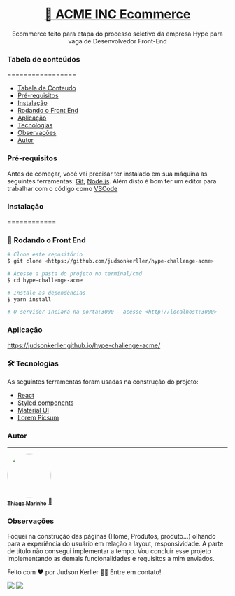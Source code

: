 <h1 align="center">
    <a href="https://pt-br.reactjs.org/">🚀 ACME INC Ecommerce</a>
</h1>
<p align="center">Ecommerce feito para etapa do processo seletivo da empresa Hype para vaga de Desenvolvedor Front-End</p>

### Tabela de conteúdos
=================
<!--ts-->
   * [Tabela de Conteudo](#tabela-de-conteudo)
   * [Pré-requisitos](#pre-requisitos)
   * [Instalação](#instalacao)
   * [Rodando o Front End](#rodandoofrontend)
   * [Aplicação](#aplicacao)
   * [Tecnologias](#tecnologias)
   * [Observações](#observações)
   * [Autor](#autor)
<!--te-->

### Pré-requisitos

Antes de começar, você vai precisar ter instalado em sua máquina as seguintes ferramentas:
[Git](https://git-scm.com), [Node.js](https://nodejs.org/en/). 
Além disto é bom ter um editor para trabalhar com o código como [VSCode](https://code.visualstudio.com/)

### Instalação
============
### 🎲 Rodando o Front End

```bash
# Clone este repositório
$ git clone <https://github.com/judsonkerller/hype-challenge-acme>

# Acesse a pasta do projeto no terminal/cmd
$ cd hype-challenge-acme

# Instale as dependências
$ yarn install

# O servidor inciará na porta:3000 - acesse <http://localhost:3000>
```

### Aplicação

https://judsonkerller.github.io/hype-challenge-acme/

### 🛠 Tecnologias

As seguintes ferramentas foram usadas na construção do projeto:

- [React](https://pt-br.reactjs.org/)
- [Styled components](https://styled-components.com/)
- [Material UI](https://mui.com/pt/)
- [Lorem Picsum](https://picsum.photos/)

### Autor
---

<a href="https://blog.rocketseat.com.br/author/thiago/">
 <img style="border-radius: 50%;" src="https://avatars3.githubusercontent.com/u/380327?s=460&u=61b426b901b8fe02e12019b1fdb67bf0072d4f00&v=4" width="100px;" alt=""/>
 <br />
 <sub><b>Thiago Marinho</b></sub></a> <a href="https://blog.rocketseat.com.br/author/thiago//" title="Rocketseat">🚀</a>

 ### Observações

 Foquei na construção das páginas (Home, Produtos, produto...) olhando para a experiência do usuário em relação a layout, responsividade. A parte de título não consegui implementar a tempo. Vou concluir esse projeto implementando as demais funcionalidades e requisitos a mim enviados.


Feito com ❤️ por Judson Kerller 👋🏽 Entre em contato!

<a href="https://www.linkedin.com/in/judsonkerller" target="_blank"><img src="https://img.shields.io/badge/-LinkedIn-%230077B5?style=for-the-badge&logo=linkedin&logoColor=white" target="_blank"></a>
<a href="https://t.me/judsonkerller" target="_blank"><img src="https://img.shields.io/badge/Telegram-2CA5E0?style=for-the-badge&logo=telegram&logoColor=white" target="_blank"></a>